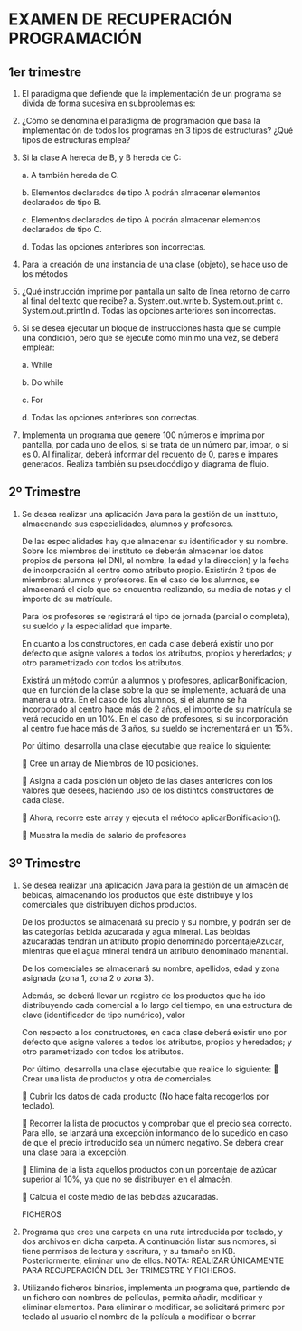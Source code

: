 # EXAMEN DE RECUPERACIÓN PROGRAMACIÓN  

## 1er trimestre
1. El paradigma que defiende que la implementación de un programa se divida de forma
sucesiva en subproblemas es:

2. ¿Cómo se denomina el paradigma de programación que basa la implementación de
   todos los programas en 3 tipos de estructuras? ¿Qué tipos de estructuras emplea?

3. Si la clase A hereda de B, y B hereda de C:

   a. A también hereda de C.

   b. Elementos declarados de tipo A podrán almacenar elementos declarados de
   tipo B.

   c. Elementos declarados de tipo A podrán almacenar elementos declarados de
   tipo C.

   d. Todas las opciones anteriores son incorrectas.

4. Para la creación de una instancia de una clase (objeto), se hace uso de los métodos

5. ¿Qué instrucción imprime por pantalla un salto de línea retorno de carro al final del
   texto que recibe?
   a. System.out.write
   b. System.out.print
   c. System.out.println
   d. Todas las opciones anteriores son incorrectas.

6. Si se desea ejecutar un bloque de instrucciones hasta que se cumple una condición,
   pero que se ejecute como mínimo una vez, se deberá emplear:

   a. While

   b. Do while

   c. For

   d. Todas las opciones anteriores son correctas.

7. Implementa un programa que genere 100 números e imprima por pantalla, por cada
   uno de ellos, si se trata de un número par, impar, o si es 0. Al finalizar, deberá
   informar del recuento de 0, pares e impares generados. Realiza también su
   pseudocódigo y diagrama de flujo.

## 2º Trimestre

1. Se desea realizar una aplicación Java para la gestión de un instituto, almacenando
   sus especialidades, alumnos y profesores.

   De las especialidades hay que almacenar su identificador y su nombre.
   Sobre los miembros del instituto se deberán almacenar los datos propios de
   persona (el DNI, el nombre, la edad y la dirección) y la fecha de incorporación al
   centro como atributo propio. Existirán 2 tipos de miembros: alumnos y profesores.
   En el caso de los alumnos, se almacenará el ciclo que se encuentra realizando, su
   media de notas y el importe de su matrícula.

   Para los profesores se registrará el tipo de jornada (parcial o completa), su sueldo
   y la especialidad que imparte.

   En cuanto a los constructores, en cada clase deberá existir uno por defecto que
   asigne valores a todos los atributos, propios y heredados; y otro parametrizado con
   todos los atributos.

   Existirá un método común a alumnos y profesores, aplicarBonificacion, que en
   función de la clase sobre la que se implemente, actuará de una manera u otra. En el
   caso de los alumnos, si el alumno se ha incorporado al centro hace más de 2 años,
   el importe de su matrícula se verá reducido en un 10%. En el caso de profesores, si
   su incorporación al centro fue hace más de 3 años, su sueldo se incrementará en un
   15%.

   Por último, desarrolla una clase ejecutable que realice lo siguiente:

    Cree un array de Miembros de 10 posiciones.

    Asigna a cada posición un objeto de las clases anteriores con los valores que
   desees, haciendo uso de los distintos constructores de cada clase.

    Ahora, recorre este array y ejecuta el método aplicarBonificacion().

    Muestra la media de salario de profesores

## 3º Trimestre

1. Se desea realizar una aplicación Java para la gestión de un almacén de bebidas,
   almacenando los productos que éste distribuye y los comerciales que distribuyen
   dichos productos.

   De los productos se almacenará su precio y su nombre, y podrán ser de las
   categorías bebida azucarada y agua mineral. Las bebidas azucaradas tendrán un
   atributo propio denominado porcentajeAzucar, mientras que el agua mineral tendrá
   un atributo denominado manantial.

   De los comerciales se almacenará su nombre, apellidos, edad y zona asignada
   (zona 1, zona 2 o zona 3).

   Además, se deberá llevar un registro de los productos que ha ido distribuyendo cada
   comercial a lo largo del tiempo, en una estructura de clave (identificador de tipo
   numérico), valor

   Con respecto a los constructores, en cada clase deberá existir uno por defecto que
   asigne valores a todos los atributos, propios y heredados; y otro parametrizado con
   todos los atributos.

   Por último, desarrolla una clase ejecutable que realice lo siguiente:
    Crear una lista de productos y otra de comerciales.

    Cubrir los datos de cada producto (No hace falta recogerlos por teclado).

    Recorrer la lista de productos y comprobar que el precio sea correcto. Para ello,
   se lanzará una excepción informando de lo sucedido en caso de que el precio
   introducido sea un número negativo. Se deberá crear una clase para la
   excepción.

    Elimina de la lista aquellos productos con un porcentaje de azúcar superior al
   10%, ya que no se distribuyen en el almacén.

    Calcula el coste medio de las bebidas azucaradas.

   FICHEROS

2. Programa que cree una carpeta en una ruta introducida por teclado, y dos archivos
   en dicha carpeta. A continuación listar sus nombres, si tiene permisos de lectura y
   escritura, y su tamaño en KB. Posteriormente, eliminar uno de ellos.
   NOTA: REALIZAR ÚNICAMENTE PARA RECUPERACIÓN DEL 3er TRIMESTRE Y
   FICHEROS.

3. Utilizando ficheros binarios, implementa un programa que, partiendo de un fichero
   con nombres de películas, permita añadir, modificar y eliminar elementos. Para
   eliminar o modificar, se solicitará primero por teclado al usuario el nombre de la
   película a modificar o borrar
